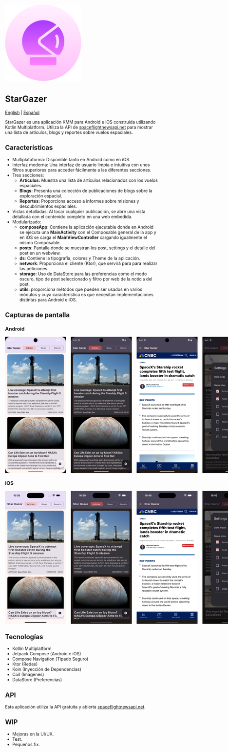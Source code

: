 
<img src="../screenshots/star_gazer_icon.png" alt="StarGazer icon" width="250"/>

# StarGazer

[English](../README.md) | [Español](README.es.md)

StarGazer es una aplicación KMM para Android e iOS construida utilizando Kotlin Multiplatform. Utiliza la API de [spaceflightnewsapi.net](https://www.spaceflightnewsapi.net/) para mostrar una lista de artículos, blogs y reportes sobre vuelos espaciales.

## Características

*   Multiplataforma: Disponible tanto en Android como en iOS.
*   Interfaz moderna: Una interfaz de usuario limpia e intuitiva con unos filtros superiores para acceder fácilmente a las diferentes secciones.
*   Tres secciones:
    *   **Artículos:** Muestra una lista de artículos relacionados con los vuelos espaciales.
    *   **Blogs:** Presenta una colección de publicaciones de blogs sobre la exploración espacial.
    *   **Reportes:** Proporciona acceso a informes sobre misiones y descubrimientos espaciales.
*   Vistas detalladas: Al tocar cualquier publicación, se abre una vista detallada con el contenido completo en una web embedida.
*   Modularizado:
    *   **composeApp**: Contiene la aplicación ejecutable donde en Android se ejecuta una **MainActivity** con el Composable general de la app y en iOS se carga el **MainViewController** cargando igualmente el mismo Composable.
    *   **posts**: Pantalla donde se muestran los post, settings y el detalle del post en un webview.
    *   **ds**: Contiene la tipografía, colores y Theme de la aplicación.
    *   **network**: Proporciona el cliente (Ktor), que servirá para para realizar las peticiones.
    *   **storage**: Uso de DataStore para las preferencias como el modo oscuro, tipo de post seleccionado y filtro por web de la noticia del post.
    *   **utils**: proporciona métodos que pueden ser usados en varios módulos y cuya característica es que necesitan implementaciones distintas para Android e iOS.

## Capturas de pantalla

### Android

<div style="display: flex; justify-content: space-between;">
    <img src="../screenshots/Post_Android_Light.png" alt="Android Light" width="200" style="margin-right: 16px;"/>
<img src="../screenshots/Post_Android_Dark.png" alt="Android Dark" width="200" style="margin-right: 16px;">
<img src="../screenshots/Detail_Android.png" alt="Android Detail" width="200" style="margin-right: 16px;">
<img src="../screenshots/Settings_Android.png" alt="Android Settings" width="200">
</div>

### iOS

<div style="display: flex; justify-content: space-between;">
    <img src="../screenshots/Post_iOS_Light.png" alt="iOS Light" width="200" style="margin-right: 16px;"/>
<img src="../screenshots/Post_iOS_Dark.png" alt="iOS Dark" width="200" style="margin-right: 16px;">
<img src="../screenshots/Detail_iOS.png" alt="iOS Detail" width="200" style="margin-right: 16px;">
<img src="../screenshots/Settings_iOS.png" alt="iOS Settings" width="200">
</div>

## Tecnologías

*   Kotlin Multiplatform
*   Jetpack Compose (Android e iOS)
*   Compose Navigation (Tipado Seguro)
*   Ktor (Redes)
*   Koin (Inyección de Dependencias)
*   Coil (Imágenes)
*   DataStore (Preferencias)

## API

Esta aplicación utiliza la API gratuita y abierta [spaceflightnewsapi.net](https://www.spaceflightnewsapi.net/).

## WIP

*   Mejoras en la UI/UX.
*   Test.
*   Pequeños fix.
